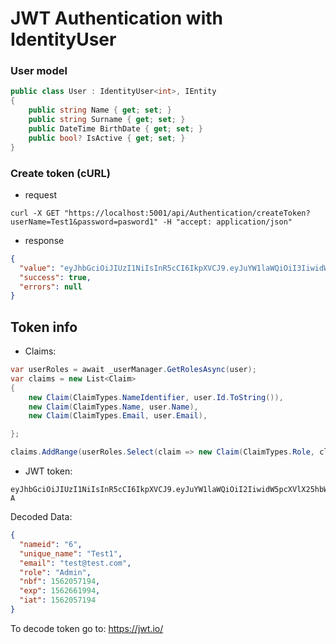 # JWT Authentication with IdentityUser

### User model
```c#
public class User : IdentityUser<int>, IEntity
{
    public string Name { get; set; }
    public string Surname { get; set; }
    public DateTime BirthDate { get; set; }
    public bool? IsActive { get; set; }
}
```

### Create token (cURL)
- request
```cURL
curl -X GET "https://localhost:5001/api/Authentication/createToken?userName=Test1&password=pasword1" -H "accept: application/json"
```
- response
```JSON
{
  "value": "eyJhbGciOiJIUzI1NiIsInR5cCI6IkpXVCJ9.eyJuYW1laWQiOiI3IiwidW5pcXVlX25hbWUiOiJUZXN0MiIsImVtYWlsIjoic3RyaW5nIiwicm9sZSI6IkFkbWluIiwibmJmIjoxNTYyMDYwNjg1LCJleHAiOjE1NjI2NjU0ODUsImlhdCI6MTU2MjA2MDY4NX0.UxEF087PghmHhko5iyUbbII4IX2yVywYszwkbzdl5CE",
  "success": true,
  "errors": null
}
```

## Token info 
- Claims:
```c#
var userRoles = await _userManager.GetRolesAsync(user);
var claims = new List<Claim>
{
    new Claim(ClaimTypes.NameIdentifier, user.Id.ToString()),
    new Claim(ClaimTypes.Name, user.Name),
    new Claim(ClaimTypes.Email, user.Email),

};

claims.AddRange(userRoles.Select(claim => new Claim(ClaimTypes.Role, claim)));
```
- JWT token:
```JWT
eyJhbGciOiJIUzI1NiIsInR5cCI6IkpXVCJ9.eyJuYW1laWQiOiI2IiwidW5pcXVlX25hbWUiOiJUZXN0MSIsImVtYWlsIjoidGVzdEB0ZXN0LmNvbSIsInJvbGUiOiJBZG1pbiIsIm5iZiI6MTU2MjA1NzE5NCwiZXhwIjoxNTYyNjYxOTk0LCJpYXQiOjE1NjIwNTcxOTR9.Ni0UkA_2s1csKcm22XA354EheuXPBd6UzxkoqsRf5-A
```

Decoded Data:
```JSON
{
  "nameid": "6",
  "unique_name": "Test1",
  "email": "test@test.com",
  "role": "Admin",
  "nbf": 1562057194,
  "exp": 1562661994,
  "iat": 1562057194
}
```

To decode token go to: https://jwt.io/ 


